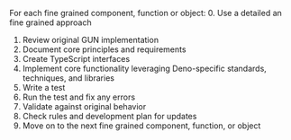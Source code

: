 For each fine grained component, function or object:
0. Use a detailed an fine grained approach
1. Review original GUN implementation
2. Document core principles and requirements
3. Create TypeScript interfaces
4. Implement core functionality leveraging Deno-specific standards, techniques, and libraries
5. Write a test
6. Run the test and fix any errors
7. Validate against original behavior
8. Check rules and development plan for updates
8. Move on to the next fine grained component, function, or object



